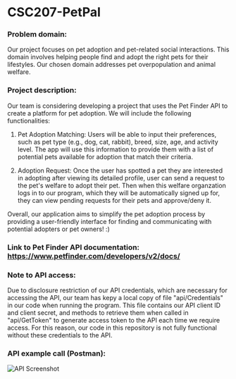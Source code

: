 # CSC207-PetPal

### Problem domain:
Our project focuses on pet adoption and pet-related social interactions. This domain involves helping people find and adopt the right pets for their lifestyles. Our chosen domain addresses pet overpopulation and animal welfare.

### Project description: 
Our team is considering developing a project that uses the Pet Finder API to create a platform for pet adoption. We will include the following functionalities:

1. Pet Adoption Matching: Users will be able to input their preferences, such as pet type (e.g., dog, cat, rabbit), breed, size, age, and activity level. The app will use this information to provide them with a list of potential pets available for adoption that match their criteria.

2. Adoption Request: Once the user has spotted a pet they are interested in adopting after viewing its detailed profile, user can send a request to the pet's welfare to adopt their pet. Then when this welfare organzation logs in to our program, which they will be automatically signed up for, they can view pending requests for their pets and approve/deny it.

Overall, our application aims to simplify the pet adoption process by providing a user-friendly interface for finding and communicating with potential adopters or pet owners! :)


### Link to Pet Finder API documentation: https://www.petfinder.com/developers/v2/docs/

### Note to API access: 
Due to disclosure restriction of our API credentials, which are necessary for accessing the API, our team has kepy a local copy of file "api/Credentials" in our code when running the program. This file contains our API client ID and client secret, and methods to retrieve them when called in "api/GetToken" to generate access token to the API each time we require access. For this reason, our code in this repository is not fully functional without these credentials to the API.

### API example call (Postman):

![API Screenshot](https://github.com/Viceu/CSC207-PetMatch/assets/144386124/fc899a3f-5f6e-47c6-b49e-4e4b8fe3631e)
